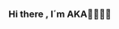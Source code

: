 ### Hi there , I´m AKA👋👨🏻‍💻

<!--
**Aka-Projects/Aka-Projects** is a ✨ _special_ ✨ repository because its `README.md` (this file) appears on your GitHub profile.

Here are some ideas to get you started:
<p align="center" width="300">
   <img align="center" width="200" src="https://user-images.githubusercontent.com/1561955/106762302-fda9de00-6635-11eb-99be-3ef744e60c0e.png" />
   <h3 align="center">¡Hey 👋! Soy midudev 👨🏻‍💻</h3>
</p>

<p align="center">Soy <strong> Estudiante de Ingeniería de Software</strong> en la UTP.</p>
<p align="center">
 
- 🔭 I’m currently working on ...
- 🌱 I’m currently learning ...
- 👯 I’m looking to collaborate on ...
- 🤔 I’m looking for help with ...
- 💬 Ask me about ...
- 📫 How to reach me: ...
- 😄 Pronouns: ...
- ⚡ Fun fact: ...
-->
